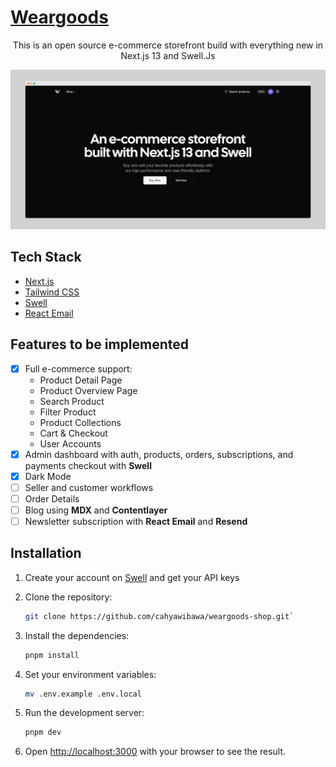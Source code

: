 # [Weargoods](https://weargoods-shop.vercel.app/)

<p align="center">This is an open source e-commerce storefront build with everything new in Next.js 13 and Swell.Js</p>

[![weargoods](./public/images/landingpage.png)](https://weargoods-shop.vercel.app/)

## Tech Stack

- [Next.js](https://nextjs.org)
- [Tailwind CSS](https://tailwindcss.com)
- [Swell](https://www.swell.is/)
- [React Email](https://react.email)

## Features to be implemented

- [x] Full e-commerce support:
  - Product Detail Page
  - Product Overview Page
  - Search Product
  - Filter Product
  - Product Collections
  - Cart & Checkout
  - User Accounts
- [x] Admin dashboard with auth, products, orders, subscriptions, and payments checkout with **Swell**
- [x] Dark Mode
- [ ] Seller and customer workflows
- [ ] Order Details
- [ ] Blog using **MDX** and **Contentlayer**
- [ ] Newsletter subscription with **React Email** and **Resend**

## Installation

1. Create your account on [Swell](https://www.swell.is/) and get your API keys
2. Clone the repository:

   ```bash
   git clone https://github.com/cahyawibawa/weargoods-shop.git`
   ```

3. Install the dependencies:

   ```bash
   pnpm install
   ```

4. Set your environment variables:

   ```bash
   mv .env.example .env.local
   ```

5. Run the development server:

   ```bash
   pnpm dev
   ```

6. Open [http://localhost:3000](http://localhost:3000) with your browser to see the result.
